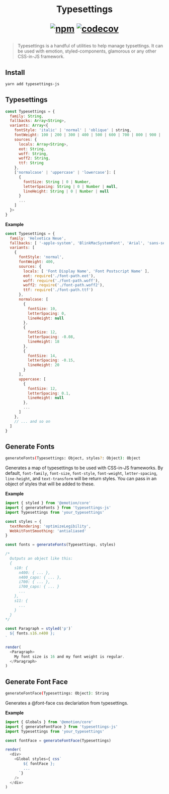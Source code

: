 <h1 align="center">
Typesettings

[![npm](https://img.shields.io/npm/v/typesettings-js.svg?style=flat-square)](https://www.npmjs.com/package/typesettings-js)
[![codecov](https://codecov.io/gh/buames/typesettings-js/branch/master/graph/badge.svg)](https://codecov.io/gh/buames/typesettings-js)
</h1>

> Typesettings is a handful of utilities to help manage typsettings. It can be used with emotion, styled-components, glamorous or any other CSS-in-JS framework.

## Install

```sh
yarn add typesettings-js
```

## Typesettings

```js
const Typesettings = {
  family: String,
  fallbacks: Array<String>,
  variants: Array<{
    fontStyle: 'italic' | 'normal' | 'oblique' | string,
    fontWeight: 100 | 200 | 300 | 400 | 500 | 600 | 700 | 800 | 900 | 'bold' | 'bolder' | 'normal' | 'lighter',
    sources: {
      locals: Array<String>,
      eot: String,
      woff: String,
      woff2: String,
      ttf: String
    },
    ['normalcase' | 'uppercase' | 'lowercase']: [
      {
        fontSize: String | 0 | Number,
        letterSpacing: String | 0 | Number | null,
        lineHeight: String | 0 | Number | null
      }
      ...
    ]
  }>
}
```

**Example**

```js
const Typesettings = {
  family: 'Helvetica Neue',
  fallbacks: [ '-apple-system', 'BlinkMacSystemFont', 'Arial', 'sans-serif' ],
  variants: [
    {
      fontStyle: 'normal',
      fontWeight: 400,
      sources: {
        locals: [ 'Font Display Name', 'Font Postscript Name' ],
        eot: require('./font-path.eot'),
        woff: require('./font-path.woff'),
        woff2: require('./font-path.woff2'),
        ttf: require('./font-path.ttf')
      },
      normalcase: [
        {
          fontSize: 10,
          letterSpacing: 0,
          lineHeight: null
        },
        {
          fontSize: 12,
          letterSpacing: -0.08,
          lineHeight: 18
        },
        {
          fontSize: 14,
          letterSpacing: -0.15,
          lineHeight: 20
        }
      ],
      uppercase: [
        {
          fontSize: 12,
          letterSpacing: 0.1,
          lineHeight: null
        },
        ...
      ]
    },
    // ... and so on
  ]
}
```

## Generate Fonts

```sh
generateFonts(Typesettings: Object, styles?: Object): Object
```

Generates a map of typesettings to be used with CSS-in-JS frameworks. By default, `font-family`, `font-size`, `font-style`, `font-weight`, `letter-spacing`, `line-height`, and `text-transform` will be return styles. You can pass in an object of styles that will be added to these.

**Example**

```js
import { styled } from '@emotion/core'
import { generateFonts } from 'typesettings-js'
import Typesettings from 'your_typesettings'

const styles = {
  textRendering: 'optimizeLegibility',
  WebkitFontSmoothing: 'antialiased'
}

const fonts = generateFonts(Typesettings, styles)

/*
  Outputs an object like this:
  {
    s10: {
      n400: { ... },
      n400_caps: { ... },
      i700: { ... },
      i700_caps: { ... }
      ...
    },
    s11: {
      ...
    }
  }
*/

const Paragraph = styled('p')`
  ${ fonts.s16.n400 };
`

render(
  <Paragraph>
    My font size is 16 and my font weight is regular.
  </Paragraph>
)
```

## Generate Font Face

```sh
generateFontFace(Typesettings: Object): String
```

Generates a @font-face css declariation from typesettings.

**Example**

```js
import { Globals } from '@emotion/core'
import { generateFontFace } from 'typesettings-js'
import Typesettings from 'your_typesettings'

const fontFace = generateFontFace(Typesettings)

render(
  <div>
    <Global styles={ css`
        ${ fontFace };
        ...
      `}
    />
  </div>
)
```
